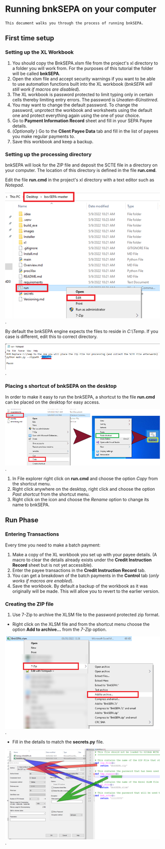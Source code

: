 Running bnkSEPA on your computer
================================

`This document walks you through the process of running bnkSEPA.`

## First time setup

### Setting up the XL Workbook

1. You should copy the BnkSEPA.xlsm file from the project's xl directory to a folder you will work from. For the purposes of this tutorial the folder will be called **bnkSEPA**.
2. Open the xlsm file and accept security warnings if you want to be able to use automation functions built into the XL workbook (*bnkSEPA will still work if macros are disabled*).
3. The XL workbook is password protected to limit typing only in certain cells thereby limiting entry errors. The password is *Uneaten-6Unstirred*.
4. You may want to change the default password. To change the password, unprotect the workbook and worksheets using the default one and protect everything again using the one of your choice.
5. Go to **Payment Information Record** sheet and fill in your SEPA Payee details.
6. (*Optionally* ) Go to the **Client Payee Data** tab and fill in the list of payees you make regular payments to.
7. Save this workbook and keep a backup.


### Setting up the processing directory

bnkSEPA will look for the ZIP file and deposit the SCTE file in a directory on your computer. The location of this directory is defined in the file **run.cmd**.

Edit the file **run.cmd** in the project's xl directory with a text editor such as *Notepad*.

![Edit run.cmd](./images/Run--003.PNG "Edit run\.cmd").

By default the bnkSEPA engine expects the files to reside in *C:\Temp*. If you case is different, edit this to correct directory.  

![Change processing directory](./images/Run--004.PNG "Change processing directory").


### Placing s shortcut of bnkSEPA on the desktop

In order to make it easy to run the bnkSEPA, a shortcut to the file **run.cmd** can be placed on the desktop for easy access. 

![bnkSEPA Shortcut](./images/Run--005.PNG "Place bnkSEPA shortcut on Desktop").

1. In File explorer right click on **run.cmd** and choose the option *Copy* from the shortcut menu.
2. Right click anywhere on the desktop, right click and choose the option *Past shortcut* from the shortcut menu.
3. Right click on the icon and choose the *Rename* option to change its name to bnkSEPA.



## Run Phase

### Entering Transactions

Every time you need to make a batch payment:

1. Make a copy of the XL workbook you set up with your payee details. (A macro to clear the details already exists under the **Credit Instruction Record** sheet but is not yet accessible).
2. Enter the payee transactions in the **Credit Instruction Record** tab.
3. You can get a breakdown of the batch payments in the **Control** tab (*only works if macros are enabled*).
4. Save the workbook. By default a backup of the workbook as it was originally will be made. This will allow you to revert to the earlier version.

### Creating the ZIP file

1. Use 7-Zip to archive the XLSM file to the password protected zip format.
  - Right click on the XLSM file and from the shortcut menu choose the option **Add to archive...** from the *7-Zip* option.

![Open 7-ZIP](./images/Run--001.PNG "Open 7-Zip on this XL workbook").

  - Fill in the details to match the **secrets.py** file.

![Enter the detail to match secrets.py](./images/Run--002.PNG "Enter the details to match secrets.py").


